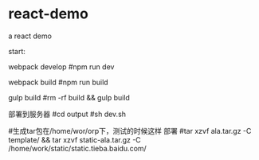 # react-demo
a react demo


start:

webpack develop
#npm run dev

webpack build
#npm run build

gulp build
#rm -rf build && gulp build

部署到服务器
#cd output
#sh dev.sh


#生成tar包在/home/wor/orp下，测试的时候这样 部署
#tar xzvf ala.tar.gz -C template/ && tar xzvf static-ala.tar.gz -C /home/work/static/static.tieba.baidu.com/